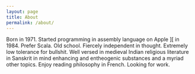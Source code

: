 ```yaml
---
layout: page
title: About
permalink: /about/
---
```


Born in 1971.
Started programming in assembly language on Apple ][ in 1984.
Prefer Scala.
Old school.
Fiercely independent in thought.
Extremely low tolerance for bullshit.
Well versed in medieval Indian religious literature in Sanskrit in mind enhancing and entheogenic substances and a myriad other topics.
Enjoy reading philosophy in French.
Looking for work.
